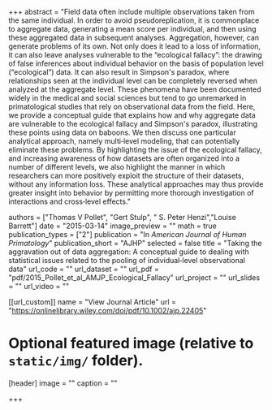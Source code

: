 +++
abstract = "Field data often include multiple observations taken from the same individual. In order to avoid pseudoreplication, it is commonplace to aggregate data, generating a mean score per individual, and then using these aggregated data in subsequent analyses. Aggregation, however, can generate problems of its own. Not only does it lead to a loss of information, it can also leave analyses vulnerable to the “ecological fallacy”: the drawing of false inferences about individual behavior on the basis of population level (“ecological”) data. It can also result in Simpson's paradox, where relationships seen at the individual level can be completely reversed when analyzed at the aggregate level. These phenomena have been documented widely in the medical and social sciences but tend to go unremarked in primatological studies that rely on observational data from the field. Here, we provide a conceptual guide that explains how and why aggregate data are vulnerable to the ecological fallacy and Simpson's paradox, illustrating these points using data on baboons. We then discuss one particular analytical approach, namely multi‐level modeling, that can potentially eliminate these problems. By highlighting the issue of the ecological fallacy, and increasing awareness of how datasets are often organized into a number of different levels, we also highlight the manner in which researchers can more positively exploit the structure of their datasets, without any information loss. These analytical approaches may thus provide greater insight into behavior by permitting more thorough investigation of interactions and cross‐level effects."

authors = ["Thomas V Pollet", "Gert Stulp", " S. Peter Henzi","Louise Barrett"]
date = "2015-03-14"
image_preview = ""
math = true
publication_types = ["2"]
publication = "In *American Journal of Human Primatology*"
publication_short = "AJHP"
selected = false
title = "Taking the aggravation out of data aggregation: A conceptual guide to dealing with statistical issues related to the pooling of individual‐level observational data"
url_code = ""
url_dataset = ""
url_pdf = "pdf/2015_Pollet_et_al_AMJP_Ecological_Fallacy"
url_project = ""
url_slides = ""
url_video = ""

[[url_custom]]
name = "View Journal Article"
url = "https://onlinelibrary.wiley.com/doi/pdf/10.1002/ajp.22405"

# Optional featured image (relative to `static/img/` folder).
[header]
image = ""
caption = ""

+++
